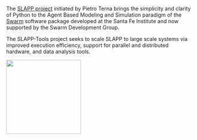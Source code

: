The [SLAPP project](http://eco83.econ.unito.it/terna/slapp/) initiated by Pietro Terna brings the simplicity and clarity of Python to the Agent Based Modeling and Simulation paradigm of the [Swarm](http://www.swarm.org/index.php/Introduction_to_Swarm) software package developed at the Santa Fe Institute and now supported by the Swarm Development Group.

The SLAPP-Tools project seeks to scale SLAPP to large scale systems via improved execution efficiency, support for parallel and distributed hardware, and data analysis tools.

<img src='http://slapp-tools.googlecode.com/files/slapp-logo.png' height='200'>
